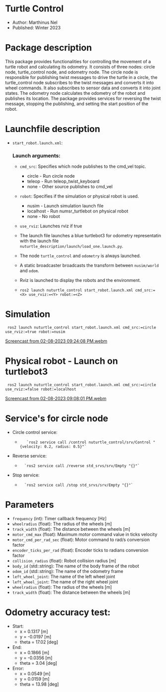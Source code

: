 # Turtle Control
* Author: Marthinus Nel
* Published: Winter 2023
# Package description
This package provides functionalities for controlling the movement of a turtle robot and calculating
its odometry. It consists of three nodes: circle node, turtle_control node, and odometry node. The
circle node is responsible for publishing twist messages to drive the turtle in a circle, the
turtle_control node subscribes to the twist messages and converts it into wheel commands. It also
subscribes to sensor data and converts it into joint states. The odometry node calculates the
odometry of the robot and publishes its location. The package provides services for reversing the
twist message, stopping the publishing, and setting the start position of the robot.

# Launchfile description
- `start_robot.launch.xml`:
    ### Launch arguments:
    * `cmd_src`: Specifies which node publishes to the cmd_vel topic.
        - circle - Run circle node
        - teleop - Run teleop_twist_keyboard
        - none - Other source publishes to cmd_vel
    * `robot`: Specifies if the simulation or physical robot is used.
        - nusim - Launch simulation launch file
        - localhost - Run numsr_turtlebot on physical robot
        - none - No robot
    * `use_rviz`: Launches rviz if true

    * The launch file launches a blue turtlebot3 for odometry representatin with the launch file
      `nuturtle_description/launch/load_one.launch.py`.
    * The node `turtle_control` and `odometry` is always launched.
    * A static broadcaster broadcasts the transform between `nusim/world` and `odom`.
    * Rviz is launched to display the robots and the environment.
    * `ros2 launch nuturtle_control start_robot.launch.xml cmd_src:=<X> use_rviz:=<Y> robot:=<Z>`

# Simulation
     ros2 launch nuturtle_control start_robot.launch.xml cmd_src:=circle use_rviz:=true robot:=nusim
    
[Screencast from 02-08-2023 09:24:08 PM.webm](https://user-images.githubusercontent.com/60977336/217710169-f161eccf-7cdb-4175-a96f-3732156d67a9.webm)

# Physical robot - Launch on turtlebot3
     ros2 launch nuturtle_control start_robot.launch.xml cmd_src:=circle use_rviz:=false robot:=localhost
    

[Screencast from 02-08-2023 09:08:01 PM.webm](https://user-images.githubusercontent.com/60977336/217708150-05fbc153-caa0-4c85-a106-7f2be1badcbd.webm)

# Service's for circle node
- Circle control service:
    *        `ros2 service call /control nuturtle_control/srv/Control "{velocity: 0.2, radius: 0.5}"`
- Reverse service:
    *       `ros2 service call /reverse std_srvs/srv/Empty "{}"`
- Stop service:
    *       `ros2 service call /stop std_srvs/srv/Empty "{}"`

# Parameters
* ```frequency``` (int): Timer callback frequency [Hz]
* ```wheelradius``` (float): The radius of the wheels [m]
* ```track_width``` (float): The distance between the wheels [m]
* ```motor_cmd_max``` (float): Maximum motor command value in ticks velocity
* ```motor_cmd_per_rad_sec``` (float): Motor command to rad/s conversion factor
* ```encoder_ticks_per_rad``` (float): Encoder ticks to radians conversion factor
* ```collision_radius``` (float): Robot collision radius [m]
* ```body_id``` (std::string): The name of the body frame of the robot
* ```odom_id``` (std::string): The name of the odometry frame
* ```left_wheel_joint```: The name of the left wheel joint
* ```left_wheel_joint```: The name of the right wheel joint
* ```wheelradius``` (float): The radius of the wheels [m]
* ```track_width``` (float): The distance between the wheels [m]

# Odometry accuracy test:
* Start:
    - x = 0.1317 [m]
    - y = -0.0197 [m]
    - theta = 17.02 [deg]
* End:
    - x = 0.1866 [m]
    - y = -0.0356 [m]
    - theta = 3.04 [deg]
* Error:
    - x = 0.0549 [m]
    - y = 0.0159 [m]
    - theta = 13.98 [deg]
